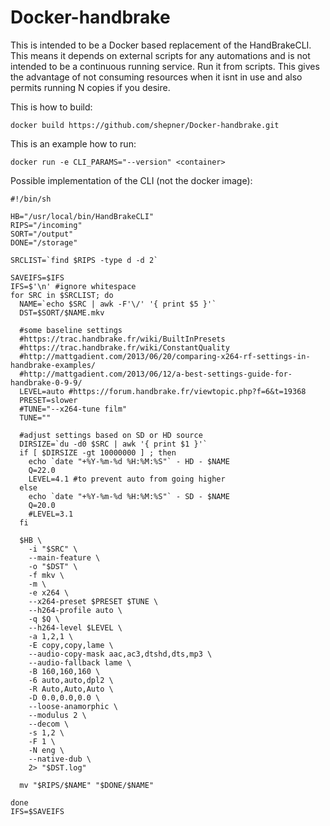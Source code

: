 # Docker-handbrake

This is intended to be a Docker based replacement of the HandBrakeCLI.  This means it depends on external scripts for any automations and is not intended to be a continuous running service.  Run it from scripts.  This gives the advantage of not consuming resources when it isnt in use and also permits running N copies if you desire.


This is how to build:

``` shell
docker build https://github.com/shepner/Docker-handbrake.git
```


This is an example how to run:

``` shell
docker run -e CLI_PARAMS="--version" <container>
```


Possible implementation of the CLI (not the docker image):

``` shell
#!/bin/sh

HB="/usr/local/bin/HandBrakeCLI"
RIPS="/incoming"
SORT="/output"
DONE="/storage"

SRCLIST=`find $RIPS -type d -d 2`

SAVEIFS=$IFS
IFS=$'\n' #ignore whitespace
for SRC in $SRCLIST; do
  NAME=`echo $SRC | awk -F'\/' '{ print $5 }'`
  DST=$SORT/$NAME.mkv

  #some baseline settings
  #https://trac.handbrake.fr/wiki/BuiltInPresets
  #https://trac.handbrake.fr/wiki/ConstantQuality
  #http://mattgadient.com/2013/06/20/comparing-x264-rf-settings-in-handbrake-examples/
  #http://mattgadient.com/2013/06/12/a-best-settings-guide-for-handbrake-0-9-9/
  LEVEL=auto #https://forum.handbrake.fr/viewtopic.php?f=6&t=19368
  PRESET=slower
  #TUNE="--x264-tune film"
  TUNE=""

  #adjust settings based on SD or HD source
  DIRSIZE=`du -d0 $SRC | awk '{ print $1 }'`
  if [ $DIRSIZE -gt 10000000 ] ; then
    echo `date "+%Y-%m-%d %H:%M:%S"` - HD - $NAME
    Q=22.0
    LEVEL=4.1 #to prevent auto from going higher
  else
    echo `date "+%Y-%m-%d %H:%M:%S"` - SD - $NAME
    Q=20.0
    #LEVEL=3.1
  fi

  $HB \
    -i "$SRC" \
    --main-feature \
    -o "$DST" \
    -f mkv \
    -m \
    -e x264 \
    --x264-preset $PRESET $TUNE \
    --h264-profile auto \
    -q $Q \
    --h264-level $LEVEL \
    -a 1,2,1 \
    -E copy,copy,lame \
    --audio-copy-mask aac,ac3,dtshd,dts,mp3 \
    --audio-fallback lame \
    -B 160,160,160 \
    -6 auto,auto,dpl2 \
    -R Auto,Auto,Auto \
    -D 0.0,0.0,0.0 \
    --loose-anamorphic \
    --modulus 2 \
    --decom \
    -s 1,2 \
    -F 1 \
    -N eng \
    --native-dub \
    2> "$DST.log"

  mv "$RIPS/$NAME" "$DONE/$NAME"
  
done
IFS=$SAVEIFS
```
